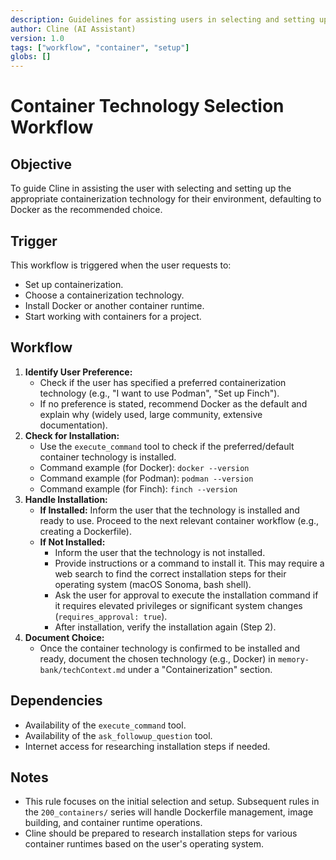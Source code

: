 ```yaml
---
description: Guidelines for assisting users in selecting and setting up containerization technology (defaulting to Docker).
author: Cline (AI Assistant)
version: 1.0
tags: ["workflow", "container", "setup"]
globs: []
---
```


# Container Technology Selection Workflow

## Objective

To guide Cline in assisting the user with selecting and setting up the appropriate containerization technology for their environment, defaulting to Docker as the recommended choice.

## Trigger

This workflow is triggered when the user requests to:
- Set up containerization.
- Choose a containerization technology.
- Install Docker or another container runtime.
- Start working with containers for a project.

## Workflow

1.  **Identify User Preference:**
    *   Check if the user has specified a preferred containerization technology (e.g., "I want to use Podman", "Set up Finch").
    *   If no preference is stated, recommend Docker as the default and explain why (widely used, large community, extensive documentation).
2.  **Check for Installation:**
    *   Use the `execute_command` tool to check if the preferred/default container technology is installed.
    *   Command example (for Docker): `docker --version`
    *   Command example (for Podman): `podman --version`
    *   Command example (for Finch): `finch --version`
3.  **Handle Installation:**
    *   **If Installed:** Inform the user that the technology is installed and ready to use. Proceed to the next relevant container workflow (e.g., creating a Dockerfile).
    *   **If Not Installed:**
        *   Inform the user that the technology is not installed.
        *   Provide instructions or a command to install it. This may require a web search to find the correct installation steps for their operating system (macOS Sonoma, bash shell).
        *   Ask the user for approval to execute the installation command if it requires elevated privileges or significant system changes (`requires_approval: true`).
        *   After installation, verify the installation again (Step 2).
4.  **Document Choice:**
    *   Once the container technology is confirmed to be installed and ready, document the chosen technology (e.g., Docker) in `memory-bank/techContext.md` under a "Containerization" section.

## Dependencies

*   Availability of the `execute_command` tool.
*   Availability of the `ask_followup_question` tool.
*   Internet access for researching installation steps if needed.

## Notes

*   This rule focuses on the initial selection and setup. Subsequent rules in the `200_containers/` series will handle Dockerfile management, image building, and container runtime operations.
*   Cline should be prepared to research installation steps for various container runtimes based on the user's operating system.
